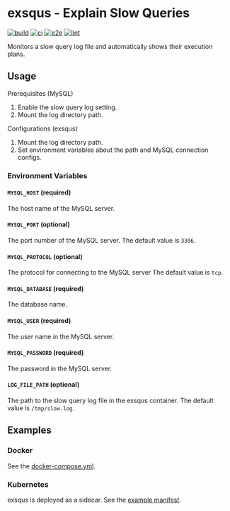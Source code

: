 # exsqus - Explain Slow Queries

[![build](https://github.com/YunosukeY/exsqus/actions/workflows/build.yaml/badge.svg?branch=master&event=push)](https://github.com/YunosukeY/exsqus/actions/workflows/build.yaml)
[![ci](https://github.com/YunosukeY/exsqus/actions/workflows/ci.yaml/badge.svg?branch=master&event=push)](https://github.com/YunosukeY/exsqus/actions/workflows/ci.yaml)
[![e2e](https://github.com/YunosukeY/exsqus/actions/workflows/e2e.yaml/badge.svg?branch=master&event=push)](https://github.com/YunosukeY/exsqus/actions/workflows/e2e.yaml)
[![lint](https://github.com/YunosukeY/exsqus/actions/workflows/lint.yml/badge.svg?branch=master&event=push)](https://github.com/YunosukeY/exsqus/actions/workflows/lint.yml)

Monitors a slow query log file and automatically shows their execution plans.

## Usage

Prerequisites (MySQL)

1. Enable the slow query log setting.
2. Mount the log directory path.

Configurations (exsqus)

1. Mount the log directory path.
2. Set environment variables about the path and MySQL connection configs.

### Environment Variables

#### `MYSQL_HOST` (required)

The host name of the MySQL server.

#### `MYSQL_PORT` (optional)

The port number of the MySQL server.
The default value is `3306`.

#### `MYSQL_PROTOCOL` (optional)

The protocol for connecting to the MySQL server
The default value is `tcp`.

#### `MYSQL_DATABASE` (required)

The database name.

#### `MYSQL_USER` (required)

The user name in the MySQL server.

#### `MYSQL_PASSWORD` (required)

The password in the MySQL server.

#### `LOG_FILE_PATH` (optional)

The path to the slow query log file in the exsqus container.
The default value is `/tmp/slow.log`.

## Examples

### Docker

See the [docker-compose.yml](./docker-compose.yml).

### Kubernetes

exsqus is deployed as a sidecar.
See the [example manifest](./kind/deployment.yaml).
